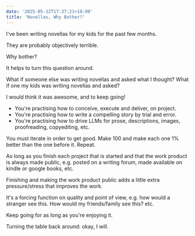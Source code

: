 ```yaml
---
date: '2025-05-12T17:37:21+10:00'
title: 'Novellas, Why Bother?'
---
```


I've been writing novellas for my kids for the past few months.

They are probably objectively terrible.

Why bother?

It helps to turn this question around.

What if someone else was writing novellas and asked what I thought? What if one my kids was writing novellas and asked?

I would think it was awesome, and to keep going!

- You're practising how to conceive, execute and deliver, on project.
- You're practising how to write a compelling story by trial and error.
- You're practising how to drive LLMs for prose, descriptions, images, proofreading, copyediting, etc.

You must iterate in order to get good. Make 100 and make each one 1% better than the one before it. Repeat.

As long as you finish each project that is started and that the work product is always made public, e.g. posted on a writing forum, made available on kindle or google books, etc.

Finishing and making the work product public adds a little extra pressure/stress that improves the work.

It's a forcing function on quality and point of view, e.g. how would a stranger see this. How would my friends/family see this? etc.

Keep going for as long as you're enjoying it.

Turning the table back around: okay, I will.